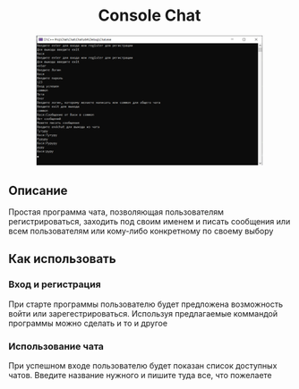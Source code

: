 <h1 align="center">Console Chat</h1>

<p align="center">
<img  src="./readme_assets/Screenshot_1.png" width="80%">
</p>

## Описание

Простая программа чата, позволяющая пользователям регистрироваться, заходить под своим именем и писать сообщения или всем пользователям или кому-либо конкретному по своему выбору

## Как использовать

### Вход и регистрация

При старте программы пользователю будет предложена возможность войти или зарегестрироваться. Используя предлагаемые коммандой программы можно сделать и то и другое

### Использование чата

При успешном входе пользователю будет показан список доступных чатов. Введите название нужного и пишите туда все, что пожелаете
